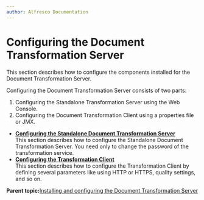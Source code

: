 ```yaml
---
author: Alfresco Documentation
---
```


# Configuring the Document Transformation Server

This section describes how to configure the components installed for the Document Transformation Server.

Configuring the Document Transformation Server consists of two parts:

1.  Configuring the Standalone Transformation Server using the Web Console.
2.  Configuring the Document Transformation Client using a properties file or JMX.

-   **[Configuring the Standalone Document Transformation Server](../tasks/transerv-standalone-config.md)**  
This section describes how to configure the Standalone Document Transformation Server. You need only to change the password of the transformation service.
-   **[Configuring the Transformation Client](../tasks/transerv-trans-client-config.md)**  
This section describes how to configure the Transformation Client by defining several parameters like using HTTP or HTTPS, quality settings, and so on.

**Parent topic:**[Installing and configuring the Document Transformation Server](../concepts/transerv-intro.md)


